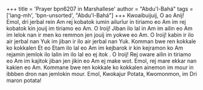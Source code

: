 +++
title = 'Prayer bpn6207 in Marshallese'
author = "Abdu'l-Bahá"
tags = ['lang-mh', 'bpn-unsorted', "Abdu'l-Bahá"]
+++
Kwoaibuijuij, O ao Anij! Emol, dri jerbal rein Am rej kobatok iumin ailurlur in tiriamo eo Am im rej kobatok kin jouij im tiriamo eo Am. O Iroij! Jiban ilo lal in Am im ailin eo Am im lelok nan ir men ko remmon jen jouij im yokwe eo Am. O Iroij! kabin ir ilo air jerbal nan Yuk im jiban ir ilo air jerbal nan Yuk. Komman bwe ren kokkale ko kokkalen Et eo Etam ilo lal eo Am im kejbarok ir kin kejramon ko Am rejamin jemlok ilo lalin im ilo lal eo ej itok . O Iroij! Rej oware ailin in tiriamo eo Am im kajitok jiban jen jikin eo Am ej make wot. Emol, rej mare ekkar nan kakien eo Am. Kommane bwe ren kokkale ko kokkalen ainemon im mour in ibbben dron nan jemlokin mour. Emol, Kwokajur Potata, Kwomonmon, im Dri maron potata!

